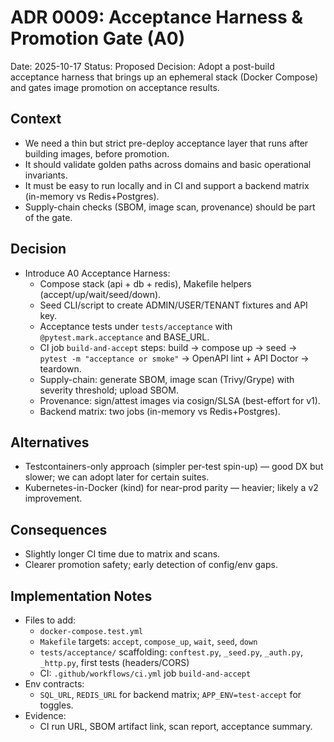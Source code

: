 # ADR 0009: Acceptance Harness & Promotion Gate (A0)

Date: 2025-10-17
Status: Proposed
Decision: Adopt a post-build acceptance harness that brings up an ephemeral stack (Docker Compose) and gates image promotion on acceptance results.

## Context
- We need a thin but strict pre-deploy acceptance layer that runs after building images, before promotion.
- It should validate golden paths across domains and basic operational invariants.
- It must be easy to run locally and in CI and support a backend matrix (in-memory vs Redis+Postgres).
- Supply-chain checks (SBOM, image scan, provenance) should be part of the gate.

## Decision
- Introduce A0 Acceptance Harness:
  - Compose stack (api + db + redis), Makefile helpers (accept/up/wait/seed/down).
  - Seed CLI/script to create ADMIN/USER/TENANT fixtures and API key.
  - Acceptance tests under `tests/acceptance` with `@pytest.mark.acceptance` and BASE_URL.
  - CI job `build-and-accept` steps: build → compose up → seed → `pytest -m "acceptance or smoke"` → OpenAPI lint + API Doctor → teardown.
  - Supply-chain: generate SBOM, image scan (Trivy/Grype) with severity threshold; upload SBOM.
  - Provenance: sign/attest images via cosign/SLSA (best-effort for v1).
  - Backend matrix: two jobs (in-memory vs Redis+Postgres).

## Alternatives
- Testcontainers-only approach (simpler per-test spin-up) — good DX but slower; we can adopt later for certain suites.
- Kubernetes-in-Docker (kind) for near-prod parity — heavier; likely a v2 improvement.

## Consequences
- Slightly longer CI time due to matrix and scans.
- Clearer promotion safety; early detection of config/env gaps.

## Implementation Notes
- Files to add:
  - `docker-compose.test.yml`
  - `Makefile` targets: `accept`, `compose_up`, `wait`, `seed`, `down`
  - `tests/acceptance/` scaffolding: `conftest.py`, `_seed.py`, `_auth.py`, `_http.py`, first tests (headers/CORS)
  - CI: `.github/workflows/ci.yml` job `build-and-accept`
- Env contracts:
  - `SQL_URL`, `REDIS_URL` for backend matrix; `APP_ENV=test-accept` for toggles.
- Evidence:
  - CI run URL, SBOM artifact link, scan report, acceptance summary.
